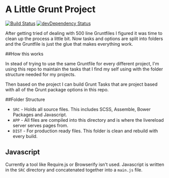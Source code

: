 # A Little Grunt Project 
[![Build Status](https://travis-ci.org/erikakers/grunt.png?branch=master)](https://travis-ci.org/erikakers/grunt) [![devDependency Status](https://david-dm.org/erikakers/grunt/dev-status.svg)](https://david-dm.org/erikakers/grunt#info=devDependencies)

After getting tried of dealing with 500 line Gruntfiles I figured it was time to clean up the process a little bit. Now tasks and options are split into folders and the Gruntfile is just the glue that makes everything work. 

##How this works

In stead of trying to use the same Gruntfile for every different project, I'm using this repo to maintain the tasks that I find my self using with the folder structure needed for my projects. 

Then based on the project I can build Grunt Tasks that are project based with all of the Grunt package options in this repo. 

##Folder Structure

- `SRC` - Holds all source files. This includes SCSS, Assemble, Bower Packages and Javascript. 
- `APP` - All files are compiled into this directory and is where the livereload server serves pages from. 
- `DIST` - For production ready files. This folder is clean and rebuild with every build. 

## Javascript

Currently a tool like Require.js or Browserify isn't used. Javascript is written in the `SRC` directory and concatenated together into a `main.js` file. 

